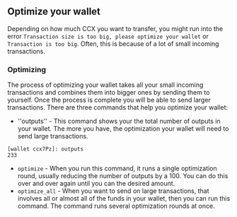 ## Optimize your wallet

Depending on how much CCX you want to transfer, you might run into the error ```Transaction size is too big, please optimize your wallet``` or ```Transaction is too big```.
Often, this is because of a lot of small incoming transactions.

### Optimizing

The process of optimizing your wallet takes all your small incoming transactions and combines them into bigger ones by sending them to yourself. Once the process is complete you will be able to send larger transactions. There are three commands that help you optimize your wallet:

- ''outputs'' - This command shows your the total number of outputs in your wallet. The more you have, the optimization your wallet will need to send large transactions.

```
[wallet ccx7Pz]: outputs
233
```

- ``optimize`` - When you run this command, it runs a single optimization round, usually reducing the number of outputs by a 100. You can do this over and over again until you can the desired amount.
- ``optimize_all`` - When you want to send on large transactions, that involves all or almost all of the funds in your wallet, then you can run this command. The command runs several optimization rounds at once.
